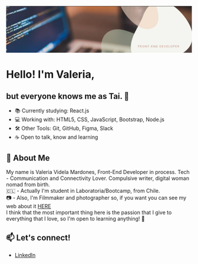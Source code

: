 <img src="./images/background2.png" alt="Hello World!"/>

# Hello! I'm Valeria, <br>
## but everyone knows me as Tai. 🌿

- 📚 Currently studying:  React.js 
- 💻  Working with: HTML5, CSS, JavaScript, Bootstrap, Node.js
- 🛠  Other Tools: Git, GitHub, Figma, Slack
- ☕  Open to talk, know and learning

## 💬 About Me

My name is Valeria Videla Mardones, Front-End Developer in process. Tech - Communication and Connectivity Lover. 
Compulsive writer, digital woman nomad from birth.
<br>
🇨🇱 - Actually I'm student in Laboratoria/Bootcamp, from Chile. <br>
📷  - Also, I'm Filmmaker and photographer so, if you want you can see my web about it  [HERE](https://www.valeriavidela.cl) 
<br>
I think that the most important thing here is the passion that I give to everything that I love, so I'm open to learning anything! 🌱




## 📫 Let's connect!

- [LinkedIn](https://www.linkedin.com/in/valeriavidela/)
